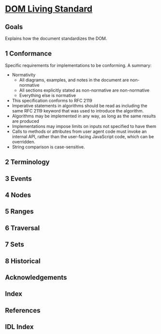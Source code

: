 
# [DOM Living Standard](https://dom.spec.whatwg.org/)

## Goals

Explains how the document standardizes the DOM.

## 1 Conformance

Specific requirements for implementations to be conforming. A summary:

- Normativity
    - All diagrams, examples, and notes in the document are
    non-normative
    - All sections explicitly stated as non-normative are
    non-normative
    - Everything else is normative
- This specification conforms to RFC 2119
- Imperative statements in algorithms should be read as including the
same RFC 2119 keyword that was used to introduce the algorithm.
- Algorithms may be implemented in any way, as long as the same
results are produced
- Implementations may impose limits on inputs not specified to have
them
- Calls to methods or attributes from user agent code must invoke an
internal API, rather than the user-facing JavaScript code, which can
be overridden.
- String comparison is case-sensitive.

## 2 Terminology

## 3 Events

## 4 Nodes

## 5 Ranges

## 6 Traversal

## 7 Sets

## 8 Historical

## Acknowledgements

## Index

## References

## IDL Index
